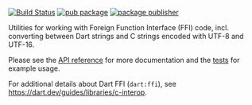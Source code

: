 [![Build Status](https://github.com/dart-lang/ffi/workflows/Dart%20CI/badge.svg)](https://github.com/dart-lang/ffi/actions?query=workflow%3A"Dart+CI")
[![pub package](https://img.shields.io/pub/v/ffi.svg)](https://pub.dev/packages/ffi)
[![package publisher](https://img.shields.io/pub/publisher/ffi.svg)](https://pub.dev/packages/ffi/publisher)

Utilities for working with Foreign Function Interface (FFI) code, incl.
converting between Dart strings and C strings encoded with UTF-8 and UTF-16.

Please see the [API reference](https://pub.dev/documentation/ffi/latest/ffi/ffi-library.html) for more documentation and the [tests](https://github.com/dart-lang/ffi/tree/main/test) for example usage. 

For additional details about Dart FFI (`dart:ffi`), see
https://dart.dev/guides/libraries/c-interop.

